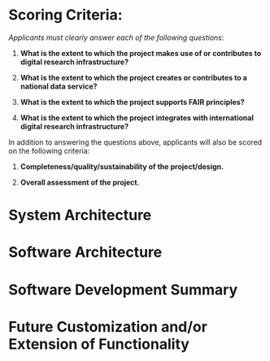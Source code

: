 Scoring Criteria:
=================

_Applicants must clearly answer each of the following questions_:

1.  **What is the extent to which the project makes use of or
    contributes to digital research infrastructure?**

2.  **What is the extent to which the project creates or contributes to
    a national data service?**

3.  **What is the extent to which the project supports FAIR principles?**

4.  **What is the extent to which the project integrates with
    international digital research infrastructure?**

In addition to answering the questions above, applicants will also be
scored on the following criteria:

1.  **Completeness/quality/sustainability of the project/design.**

2.  **Overall assessment of the project.**

System Architecture 
====================

Software Architecture
=====================

Software Development Summary
============================

Future Customization and/or Extension of Functionality
======================================================
